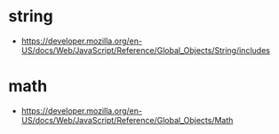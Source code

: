 # string

* https://developer.mozilla.org/en-US/docs/Web/JavaScript/Reference/Global_Objects/String/includes


# math

* https://developer.mozilla.org/en-US/docs/Web/JavaScript/Reference/Global_Objects/Math
